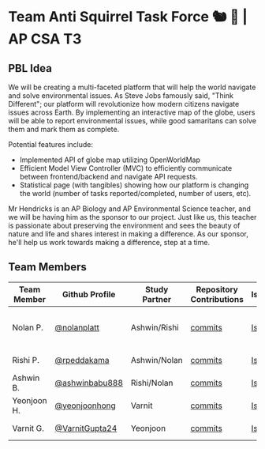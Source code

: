 # Team Anti Squirrel Task Force 🐿️ 🚫 | AP CSA T3

## PBL Idea

We will be creating a multi-faceted platform that will help the world navigate and solve environmental issues. As Steve Jobs famously said, "Think Different"; our platform will revolutionize how modern citizens navigate issues across Earth. By implementing an interactive map of the globe, users will be able to report environmental issues, while good samaritans can solve them and mark them as complete.

Potential features include:

- Implemented API of globe map utilizing OpenWorldMap
- Efficient Model View Controller (MVC) to efficiently communicate between frontend/backend and navigate API requests.
- Statistical page (with tangibles) showing how our platform is changing the world (number of tasks reported/completed, number of users, etc).

Mr Hendricks is an AP Biology and AP Environmental Science teacher, and we will be having him as the sponsor to our project. Just like us, this teacher is passionate about preserving the environment and sees the beauty of nature and life and shares interest in making a difference. As our sponsor, he'll help us work towards making a difference, step at a time.

## Team Members

| Team Member | Github Profile                                     | Study Partner | Repository Contributions                                                        | Issues                                                                                                  | Role                       |
| ----------- | -------------------------------------------------- | ------------- | ------------------------------------------------------------------------------- | ------------------------------------------------------------------------------------------------------- | -------------------------- |
| Nolan P.    | [@nolanplatt](https://github.com/nolanplatt)       | Ashwin/Rishi  | [commits](https://github.com/rpeddakama/AP-CSA-T3/commits?author=nolanplatt)    | [Issues](https://github.com/rpeddakama/AP-CSA-T3/projects/1?card_filter_query=assignee%3Anolanplatt)    | Team Leader & Deployment Manager         |
| Rishi P.    | [@rpeddakama](https://github.com/rpeddakama)       | Ashwin/Nolan  | [commits](https://github.com/rpeddakama/AP-CSA-T3/commits?author=rpeddakama)    | [Issues](https://github.com/rpeddakama/AP-CSA-T3/projects/1?card_filter_query=assignee%3Arpeddakama)    | Scrum Master |
| Ashwin B.   | [@ashwinbabu888](https://github.com/ashwinbabu888) | Rishi/Nolan   | [commits](https://github.com/rpeddakama/AP-CSA-T3/commits?author=ashwinbabu888) | [Issues](https://github.com/rpeddakama/AP-CSA-T3/projects/1?card_filter_query=assignee%3Aashwinbabu888) | GitHub Admin               |
| Yeonjoon H. | [@yeonjoonhong](https://github.com/yeonjoonhong)   | Varnit        | [commits](https://github.com/rpeddakama/AP-CSA-T3/commits?author=yeonjoonhong)  | [Issues](https://github.com/rpeddakama/AP-CSA-T3/projects/1?card_filter_query=assignee%3Ayeonjoonhong)  | Frontend Developer         |
| Varnit G.   | [@VarnitGupta24](https://github.com/VarnitGupta24) | Yeonjoon      | [commits](https://github.com/rpeddakama/AP-CSA-T3/commits?author=VarnitGupta24) | [Issues](https://github.com/rpeddakama/AP-CSA-T3/projects/1?card_filter_query=assignee%3AVarnitGupta24) | Frontend Developer         |
